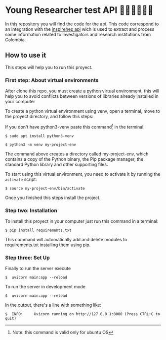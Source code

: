 # Young Researcher test API 👩‍🔬🧑‍🔬👩‍🔬

In this repository you will find the code for the api. This code  correspond to an integration with the [inspirehep api](https://inspirehep.net/) wich is used to extract and process some information 
related to investigators and research institutions from Colombia.

## How to use it 
This steps will help you to run this proyect.

### First step: About virtual environments

After clone this repo, you must create a python virtual environment, this will help you to avoid conflicts between versions of libraries already installed in your computer

To create a python virtual environment using venv, open a terminal, move to the proyect directory, and follow this steps:

If you don't have python3-venv paste this command[^1] in the terminal 

```
$ sudo apt install python3-venv
``` 

[^1]: Note: this command is valid only for ubuntu OS


```
$ python3 -m venv my-project-env
``` 

The command above creates a directory called my-project-env, which contains a copy of the Python binary, the Pip package manager, the standard Python library and other supporting files.

To start using this virtual environment, you need to activate it by running the `activate` script:

```
$ source my-project-env/bin/activate
``` 

Once you finished this steps install the project.

### Step two: Installation

To install this proyect in your computer just run this command in a terminal:

```
$ pip install requirements.txt
``` 

This command will automatically add and delete modules to requirements.txt installing them using pip.

### Step three: Set Up

Finally to run the server execute

```
$  uvicorn main:app --reload
``` 

To run the server in development mode

```
$  uvicorn main:app --reload
```

In the output, there's a line with something like:


```
$  INFO:     Uvicorn running on http://127.0.0.1:8000 (Press CTRL+C to quit)

```